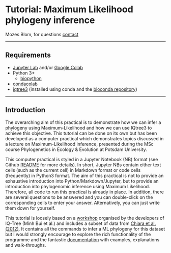 # Tutorial: Maximum Likelihood phylogeny inference
Mozes Blom, for questions [contact](mailto:mozes.blom@gmail.com)
___
## Requirements
* [Jupyter Lab](https://jupyterlab.readthedocs.io/en/stable/user/interface.html) and/or [Google Colab](https://colab.google/)
* Python 3+
    * [biopython](https://biopython.org/)
* [condacolab](https://github.com/conda-incubator/condacolab)
* [iqtree3](https://iqtree.github.io/) (installed using conda and the [bioconda repository](https://anaconda.org/bioconda/iqtree))
___
## Introduction
The overarching aim of this practical is to demonstrate how we can infer a phylogeny using Maximum-Likelihood and how we can use IQtree3 to achieve this objective. This tutorial can be done on its own but has been developed as a computer practical which demonstrates topics discussed in a lecture on Maximum-Likelihood inference, presented during the MSc course Phylogenetics in Ecology & Evolution at Potsdam University.

This computer practical is styled in a Jupyter Notebook (NB) format (see Github [README](https://github.com/MozesBlom/tutorials/tree/main) for more details). In short, Jupyter NBs contain either text cells (such as the current cell) in Markdown format or code cells (frequently) in Python3 format. The aim of this practical is not to provide an exhaustive introduction into Python/Markdown/Jupyter, but to provide an introduction into phylogenomic inference using Maximum Likelihood. Therefore, all code to run this practical is already in place. In addition, there are several questions to be answered and you can double-click on the corresponding cells to enter your answer. Alternatively, you can just write them down for yourself.

This tutorial is loosely based on a [workshop](https://iqtree.github.io/workshop/molevol_tutorial2025#1-input-data) organised by the developers of IQ-Tree (Minh Bui et al.) and includes a subset of data from [Chiara et al. (2012)](https://bmcbiol.biomedcentral.com/articles/10.1186/1741-7007-10-65). It contains all the commands to infer a ML phylogeny for this dataset but I would strongly encourage to explore the rich functionality of the programme and the fantastic [documentation](https://iqtree.github.io/doc/) with examples, explanations and walk-throughs.